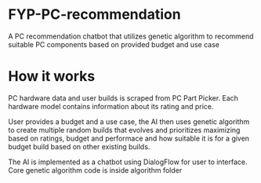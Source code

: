 # FYP-PC-recommendation
A PC recommendation chatbot that utilizes genetic algorithm to recommend suitable PC components based on provided budget and use case

# How it works
PC hardware data and user builds is scraped from PC Part Picker. Each hardware model contains information about its rating and price.

User provides a budget and a use case, the AI then uses genetic algorithm to create multiple random builds that evolves and prioritizes maximizing based on ratings, budget and performace and how suitable it is for a given budget build based on other existing builds.



The AI is implemented as a chatbot using DialogFlow for user to interface. Core genetic algorithm code is inside algorithm folder

